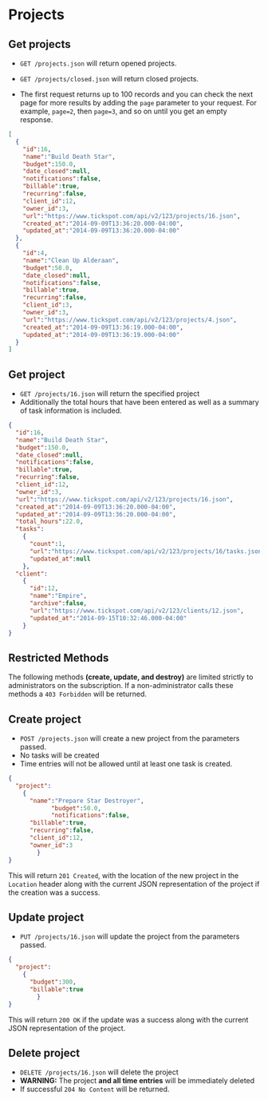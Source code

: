 Projects
========

Get projects
------------

* `GET /projects.json` will return opened projects.
* `GET /projects/closed.json` will return closed projects.

* The first request returns up to 100 records and you can check the next page for more results by adding the `page` parameter to your request.  For example, `page=2`, then `page=3`, and so on until you get an empty response.

```json
[
  {
    "id":16,
    "name":"Build Death Star",
    "budget":150.0,
    "date_closed":null,
    "notifications":false,
    "billable":true,
    "recurring":false,
    "client_id":12,
    "owner_id":3,
    "url":"https://www.tickspot.com/api/v2/123/projects/16.json",
    "created_at":"2014-09-09T13:36:20.000-04:00",
    "updated_at":"2014-09-09T13:36:20.000-04:00"
  },
  {
    "id":4,
    "name":"Clean Up Alderaan",
    "budget":50.0,
    "date_closed":null,
    "notifications":false,
    "billable":true,
    "recurring":false,
    "client_id":3,
    "owner_id":3,
    "url":"https://www.tickspot.com/api/v2/123/projects/4.json",
    "created_at":"2014-09-09T13:36:19.000-04:00",
    "updated_at":"2014-09-09T13:36:19.000-04:00"
  }
]
```

Get project
-----------

* `GET /projects/16.json` will return the specified project
* Additionally the total hours that have been entered as well as a summary of task information is included.

```json
{
  "id":16,
  "name":"Build Death Star",
  "budget":150.0,
  "date_closed":null,
  "notifications":false,
  "billable":true,
  "recurring":false,
  "client_id":12,
  "owner_id":3,
  "url":"https://www.tickspot.com/api/v2/123/projects/16.json",
  "created_at":"2014-09-09T13:36:20.000-04:00",
  "updated_at":"2014-09-09T13:36:20.000-04:00",
  "total_hours":22.0,
  "tasks":
    {
      "count":1,
      "url":"https://www.tickspot.com/api/v2/123/projects/16/tasks.json",
      "updated_at":null
    },
  "client":
    {
      "id":12,
      "name":"Empire",
      "archive":false,
      "url":"https://www.tickspot.com/api/v2/123/clients/12.json",
      "updated_at":"2014-09-15T10:32:46.000-04:00"
    }
}
```

Restricted Methods
----
The following methods **(create, update, and destroy)** are limited strictly to administrators on the subscription.  If a non-administrator calls these methods a `403 Forbidden` will be returned.

Create project
--------------

* `POST /projects.json` will create a new project from the parameters passed.
* No tasks will be created
* Time entries will not be allowed until at least one task is created.

```json
{
  "project":
    {
      "name":"Prepare Star Destroyer",
			"budget":50.0,
			"notifications":false,
      "billable":true,
      "recurring":false,
      "client_id":12,
      "owner_id":3
		}
}
```

This will return `201 Created`, with the location of the new project in the `Location` header along with the current JSON representation of the project if the creation was a success.


Update project
---------------

* `PUT /projects/16.json` will update the project from the parameters passed.

```json
{
  "project":
    {
      "budget":300,
      "billable":true
		}
}
```

This will return `200 OK` if the update was a success along with the current JSON representation of the project.

Delete project
-------------

* `DELETE /projects/16.json` will delete the project
* **WARNING:** The project **and all time entries** will be immediately deleted
* If successful `204 No Content` will be returned.
